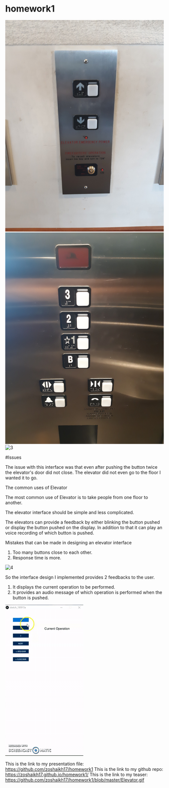 # homework1
![1](20190909_162142.jpg)
![2](20190909_162152.jpg)
![3](video.gif)

#Issues

The issue with this interface was that even after pushing the button twice the elevator's door did not close.
The elevator did not even go to the floor I wanted it to go.

The common uses of Elevator

The most common use of Elevator is to take people from one floor to another.

The elevator interface should be simple and less complicated.

The elevators can provide a feedback by either blinking the button pushed or display the button pushed on the display. In addition to that it can play an voice recording of which button is pushed.

Mistakes that can be made in designing an elevator interface

1. Too many buttons close to each other.
2. Response time is more.

![4](img.jpg)

So the interface design I implemented provides 2 feedbacks to the user.
1. It displays the current operation to be performed.
2. It provides an audio message of which operation is performed when the button is pushed.

![4](Elevator.gif)

This is the link to my presentation file: https://github.com/zoshaikh17/homework1
This is the link to my github repo: https://zoshaikh17.github.io/homework1/
This is the link to my teaser: https://github.com/zoshaikh17/homework1/blob/master/Elevator.gif

